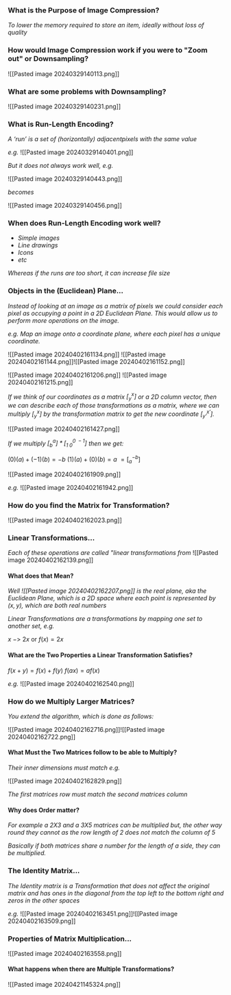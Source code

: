 ### What is the Purpose of Image Compression?
*To lower the memory required to store an item, ideally without loss of quality*


### How would Image Compression work if you were to "Zoom out" or Downsampling?

![[Pasted image 20240329140113.png]]


### What are some problems with Downsampling?

![[Pasted image 20240329140231.png]]


### What is Run-Length Encoding?

*A ‘run’ is a set of (horizontally) adjacentpixels with the same value*

*e.g.*
![[Pasted image 20240329140401.png]]

*But it does not always work well, e.g.*

![[Pasted image 20240329140443.png]]

*becomes*

![[Pasted image 20240329140456.png]]


### When does Run-Length Encoding work well?
- *Simple images*
- *Line drawings*
- *Icons*
- *etc*

*Whereas if the runs are too short, it can increase file size*


### Objects in the (Euclidean) Plane...

*Instead of looking at an image as a matrix of pixels we could consider each pixel as occupying a point in a 2D Euclidean Plane. This would allow us to perform more operations on the image.*

*e.g. Map an image onto a coordinate plane, where each pixel has a unique coordinate.*

![[Pasted image 20240402161134.png]]
![[Pasted image 20240402161144.png]]![[Pasted image 20240402161152.png]]

![[Pasted image 20240402161206.png]]
![[Pasted image 20240402161215.png]]

*If we think of our coordinates as a matrix $[^x_y]$ or a 2D column vector, then we can describe each of those transformations as a matrix, where we can multiply $[^x_y]$ by the transformation matrix to get the new coordinate $[^{x'}_{y'}]$.*

![[Pasted image 20240402161427.png]]

*If we multiply $[^a_b] * [^{0\;-1}_{1\; 0}]$ then we get:*

$(0)(a) + (-1)(b) = -b$
$(1)(a) + (0)(b) = a$
$= [^{-b}_a]$

![[Pasted image 20240402161909.png]]

*e.g.*
![[Pasted image 20240402161942.png]]


### How do you find the Matrix for Transformation?

![[Pasted image 20240402162023.png]]


### Linear Transformations...

*Each of these operations are called "linear transformations from* 
![[Pasted image 20240402162139.png]]

#### What does that Mean?

*Well ![[Pasted image 20240402162207.png]] is the real plane, aka the Euclidean Plane, which is a 2D space where each point is represented by $(x, y)$, which are both real numbers*


*Linear Transformations are a transformations by mapping one set to another set, e.g.*

$x$ $->$ $2x$  or $f(x) = 2x$

#### What are the Two Properties a Linear Transformation Satisfies?

$f(x + y) = f(x) + f(y)$ 
$f(ax) = af(x)$

*e.g.*
![[Pasted image 20240402162540.png]]


### How do we Multiply Larger Matrices?

*You extend the algorithm, which is done as follows:*

![[Pasted image 20240402162716.png]]![[Pasted image 20240402162722.png]]


#### What Must the Two Matrices follow to be able to Multiply?

*Their inner dimensions must match e.g.*

![[Pasted image 20240402162829.png]]

*The first matrices row must match the second matrices column*

#### Why does Order matter?

*For example a $2X3$ and a $3X5$ matrices can be multiplied but, the other way round they cannot as the row length of 2 does not match the column of 5*

*Basically if both matrices share a number for the length of a side, they can be multiplied.*


### The Identity Matrix...

*The Identity matrix is a Transformation that does not affect the original matrix and has ones in the diagonal from the top left to the bottom right and zeros in the other spaces*

*e.g.*
![[Pasted image 20240402163451.png]]![[Pasted image 20240402163509.png]]


### Properties of Matrix Multiplication...

![[Pasted image 20240402163558.png]]

#### What happens when there are Multiple Transformations?

![[Pasted image 20240421145324.png]]
